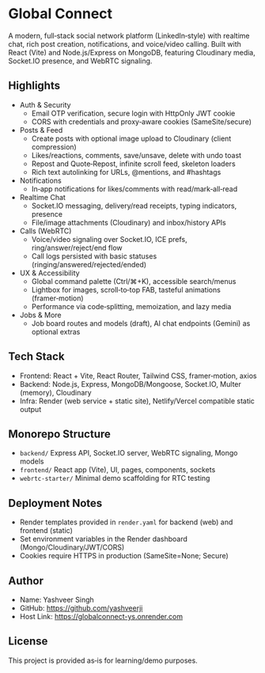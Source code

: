 # Global Connect

A modern, full‑stack social network platform (LinkedIn‑style) with realtime chat, rich post creation, notifications, and voice/video calling. Built with React (Vite) and Node.js/Express on MongoDB, featuring Cloudinary media, Socket.IO presence, and WebRTC signaling.

## Highlights
- Auth & Security
  - Email OTP verification, secure login with HttpOnly JWT cookie
  - CORS with credentials and proxy‑aware cookies (SameSite/secure)
- Posts & Feed
  - Create posts with optional image upload to Cloudinary (client compression)
  - Likes/reactions, comments, save/unsave, delete with undo toast
  - Repost and Quote‑Repost, infinite scroll feed, skeleton loaders
  - Rich text autolinking for URLs, @mentions, and #hashtags
- Notifications
  - In‑app notifications for likes/comments with read/mark‑all‑read
- Realtime Chat
  - Socket.IO messaging, delivery/read receipts, typing indicators, presence
  - File/image attachments (Cloudinary) and inbox/history APIs
- Calls (WebRTC)
  - Voice/video signaling over Socket.IO, ICE prefs, ring/answer/reject/end flow
  - Call logs persisted with basic statuses (ringing/answered/rejected/ended)
- UX & Accessibility
  - Global command palette (Ctrl/⌘+K), accessible search/menus
  - Lightbox for images, scroll‑to‑top FAB, tasteful animations (framer‑motion)
  - Performance via code‑splitting, memoization, and lazy media
- Jobs & More
  - Job board routes and models (draft), AI chat endpoints (Gemini) as optional extras

## Tech Stack
- Frontend: React + Vite, React Router, Tailwind CSS, framer‑motion, axios
- Backend: Node.js, Express, MongoDB/Mongoose, Socket.IO, Multer (memory), Cloudinary
- Infra: Render (web service + static site), Netlify/Vercel compatible static output

## Monorepo Structure
- `backend/` Express API, Socket.IO server, WebRTC signaling, Mongo models
- `frontend/` React app (Vite), UI, pages, components, sockets
- `webrtc-starter/` Minimal demo scaffolding for RTC testing


## Deployment Notes
- Render templates provided in `render.yaml` for backend (web) and frontend (static)
- Set environment variables in the Render dashboard (Mongo/Cloudinary/JWT/CORS)
- Cookies require HTTPS in production (SameSite=None; Secure)

## Author
- Name: Yashveer Singh
- GitHub: https://github.com/yashveerji
- Host Link: https://globalconnect-ys.onrender.com
## License
This project is provided as‑is for learning/demo purposes.
